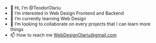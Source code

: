 - 👋 Hi, I’m @TeodorOlariu
- 👀 I’m interested in Web Design Frontend and Backend
- 🌱 I’m currently learning Web Design
- 💞️ I’m looking to collaborate on every projects that I can learn more things
- 📫 How to reach me WebDesignOlariu@gmail.com

<!---
TeodorOlariu/TeodorOlariu is a ✨ special ✨ repository because its `README.md` (this file) appears on your GitHub profile.
You can click the Preview link to take a look at your changes.
--->
